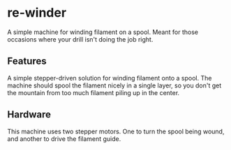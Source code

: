 # re-winder
A simple machine for winding filament on a spool. Meant for those occasions where your drill isn't doing the job right.

## Features
A simple stepper-driven solution for winding filament onto a spool. The machine should spool the filament nicely in a single layer, so you don't get the mountain from too much filament piling up in the center.

## Hardware
This machine uses two stepper motors. One to turn the spool being wound, and another to drive the filament guide.